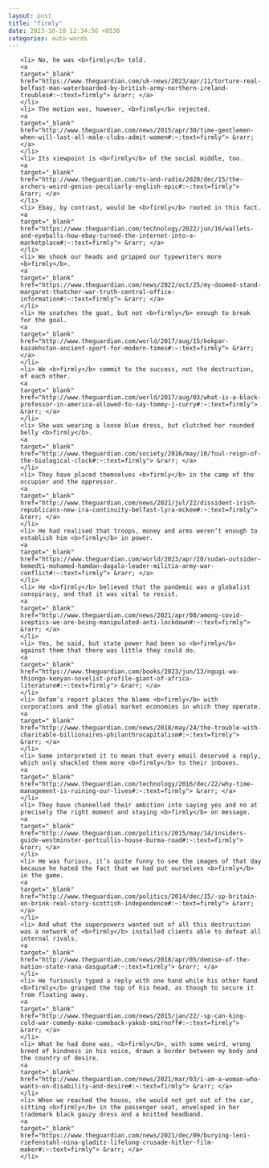 ```yaml
---
layout: post
title: "firmly"
date: 2023-10-10 12:34:56 +0530
categories: auto-words
---
```

<ol>

    <li> No, he was <b>firmly</b> told.
    <a 
    target="_blank" 
    href="https://www.theguardian.com/uk-news/2023/apr/11/torture-real-belfast-man-waterboarded-by-british-army-northern-ireland-troubles#:~:text=firmly"> &rarr; </a>
    </li>
    <li> The motion was, however, <b>firmly</b> rejected.
    <a 
    target="_blank" 
    href="http://www.theguardian.com/news/2015/apr/30/time-gentlemen-when-will-last-all-male-clubs-admit-women#:~:text=firmly"> &rarr; </a>
    </li>
    <li> Its viewpoint is <b>firmly</b> of the social middle, too.
    <a 
    target="_blank" 
    href="http://www.theguardian.com/tv-and-radio/2020/dec/15/the-archers-weird-genius-peculiarly-english-epic#:~:text=firmly"> &rarr; </a>
    </li>
    <li> Ebay, by contrast, would be <b>firmly</b> rooted in this fact.
    <a 
    target="_blank" 
    href="https://www.theguardian.com/technology/2022/jun/16/wallets-and-eyeballs-how-ebay-turned-the-internet-into-a-marketplace#:~:text=firmly"> &rarr; </a>
    </li>
    <li> We shook our heads and gripped our typewriters more <b>firmly</b>.
    <a 
    target="_blank" 
    href="https://www.theguardian.com/news/2022/oct/25/my-doomed-stand-margaret-thatcher-war-truth-central-office-information#:~:text=firmly"> &rarr; </a>
    </li>
    <li> He snatches the goat, but not <b>firmly</b> enough to break for the goal.
    <a 
    target="_blank" 
    href="http://www.theguardian.com/world/2017/aug/15/kokpar-kazakhstan-ancient-sport-for-modern-times#:~:text=firmly"> &rarr; </a>
    </li>
    <li> We <b>firmly</b> commit to the success, not the destruction, of each other.
    <a 
    target="_blank" 
    href="http://www.theguardian.com/world/2017/aug/03/what-is-a-black-professor-in-america-allowed-to-say-tommy-j-curry#:~:text=firmly"> &rarr; </a>
    </li>
    <li> She was wearing a loose blue dress, but clutched her rounded belly <b>firmly</b>.
    <a 
    target="_blank" 
    href="http://www.theguardian.com/society/2016/may/10/foul-reign-of-the-biological-clock#:~:text=firmly"> &rarr; </a>
    </li>
    <li> They have placed themselves <b>firmly</b> in the camp of the occupier and the oppressor.
    <a 
    target="_blank" 
    href="http://www.theguardian.com/news/2021/jul/22/dissident-irish-republicans-new-ira-continuity-belfast-lyra-mckee#:~:text=firmly"> &rarr; </a>
    </li>
    <li> He had realised that troops, money and arms weren’t enough to establish him <b>firmly</b> in power.
    <a 
    target="_blank" 
    href="https://www.theguardian.com/world/2023/apr/20/sudan-outsider-hemedti-mohamed-hamdan-dagalo-leader-militia-army-war-conflict#:~:text=firmly"> &rarr; </a>
    </li>
    <li> He <b>firmly</b> believed that the pandemic was a globalist conspiracy, and that it was vital to resist.
    <a 
    target="_blank" 
    href="http://www.theguardian.com/news/2021/apr/08/among-covid-sceptics-we-are-being-manipulated-anti-lockdown#:~:text=firmly"> &rarr; </a>
    </li>
    <li> Yes, he said, but state power had been so <b>firmly</b> against them that there was little they could do.
    <a 
    target="_blank" 
    href="https://www.theguardian.com/books/2023/jun/13/ngugi-wa-thiongo-kenyan-novelist-profile-giant-of-africa-literature#:~:text=firmly"> &rarr; </a>
    </li>
    <li> Oxfam’s report places the blame <b>firmly</b> with corporations and the global market economies in which they operate.
    <a 
    target="_blank" 
    href="http://www.theguardian.com/news/2018/may/24/the-trouble-with-charitable-billionaires-philanthrocapitalism#:~:text=firmly"> &rarr; </a>
    </li>
    <li> Some interpreted it to mean that every email deserved a reply, which only shackled them more <b>firmly</b> to their inboxes.
    <a 
    target="_blank" 
    href="http://www.theguardian.com/technology/2016/dec/22/why-time-management-is-ruining-our-lives#:~:text=firmly"> &rarr; </a>
    </li>
    <li> They have channelled their ambition into saying yes and no at precisely the right moment and staying <b>firmly</b> on message.
    <a 
    target="_blank" 
    href="http://www.theguardian.com/politics/2015/may/14/insiders-guide-westminster-portcullis-house-burma-road#:~:text=firmly"> &rarr; </a>
    </li>
    <li> He was furious, it’s quite funny to see the images of that day because he hated the fact that we had put ourselves <b>firmly</b> in the game.
    <a 
    target="_blank" 
    href="http://www.theguardian.com/politics/2014/dec/15/-sp-britain-on-brink-real-story-scottish-independence#:~:text=firmly"> &rarr; </a>
    </li>
    <li> And what the superpowers wanted out of all this destruction was a network of <b>firmly</b> installed clients able to defeat all internal rivals.
    <a 
    target="_blank" 
    href="http://www.theguardian.com/news/2018/apr/05/demise-of-the-nation-state-rana-dasgupta#:~:text=firmly"> &rarr; </a>
    </li>
    <li> He furiously typed a reply with one hand while his other hand <b>firmly</b> grasped the top of his head, as though to secure it from floating away.
    <a 
    target="_blank" 
    href="http://www.theguardian.com/news/2015/jan/22/-sp-can-king-cold-war-comedy-make-comeback-yakob-smirnoff#:~:text=firmly"> &rarr; </a>
    </li>
    <li> What he had done was, <b>firmly</b>, with some weird, wrong breed of kindness in his voice, drawn a border between my body and the country of desire.
    <a 
    target="_blank" 
    href="http://www.theguardian.com/news/2021/mar/03/i-am-a-woman-who-wants-on-disability-and-desire#:~:text=firmly"> &rarr; </a>
    </li>
    <li> When we reached the house, she would not get out of the car, sitting <b>firmly</b> in the passenger seat, enveloped in her trademark black gauzy dress and a knitted headband.
    <a 
    target="_blank" 
    href="https://www.theguardian.com/news/2021/dec/09/burying-leni-riefenstahl-nina-gladitz-lifelong-crusade-hitler-film-maker#:~:text=firmly"> &rarr; </a>
    </li>